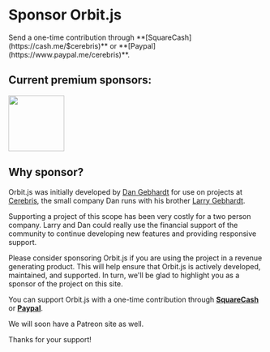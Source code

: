 # Sponsor Orbit.js

<p>Send a one-time contribution through **[SquareCash](https://cash.me/$cerebris)** or **[Paypal](https://www.paypal.me/cerebris)**.</p>

## Current premium sponsors:

<a href="http://www.cerebris.com" alt="Cerebris"><img src="/logos/cerebris.png" style="width: 110px"/></a>

## Why sponsor?

Orbit.js was initially developed by [Dan Gebhardt](https://twitter.com/dgeb) for use on projects at [Cerebris](http://www.cerebris.com), the small company Dan runs with his brother [Larry Gebhardt](https://twitter.com/larrygebhardt).

Supporting a project of this scope has been very costly for a two person company. Larry and Dan could really use the financial support of the community to continue developing new features and providing responsive support.

Please consider sponsoring Orbit.js if you are using the project in a revenue generating product. This will help ensure that Orbit.js is actively developed, maintained, and supported. In turn, we'll be glad to highlight you as a sponsor of the project on this site.

You can support Orbit.js with a one-time contribution through **[SquareCash](https://cash.me/$cerebris)** or **[Paypal](https://www.paypal.me/cerebris)**.


We will soon have a Patreon site as well.


Thanks for your support!
